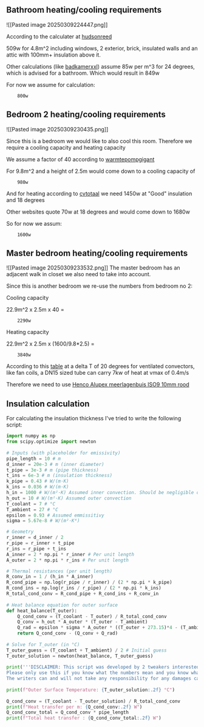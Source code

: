 ## Bathroom heating/cooling requirements

![[Pasted image 20250309224447.png]]

According to the calculater at [hudsonreed](https://nl.hudsonreed.com/hudson-reed-radiator-vermogen-calculator)

509w for 4.8m^2 including windows, 2 exterior, brick, insulated walls and an attic with 100mm+ insulation above it.

Other calculations (like [badkamerxxl](https://www.badkamerxxl.nl/verwarming/radiator-vermogen-berekenen)) assume 85w per m^3 for 24 degrees, which is advised for a bathroom. Which would result in 849w

For now we assume for calculation:

		800w

## Bedroom 2 heating/cooling requirements
![[Pasted image 20250309230435.png]]

Since this is a bedroom we would like to also cool this room. Therefore we require a cooling capacity and heating capacity

We assume a factor of 40 according to [warmtepompgigant](https://www.warmtepompgigant.nl/verwarmen-en-koelen/capaciteit-airco-berekenen/)

For 9.8m^2 and a height of 2.5m would come down to a cooling capacity of

		980w

And for heating according to [cvtotaal](https://www.cvtotaal.nl/radiatoren/berekenen) we need 1450w at "Good" insulation and 18 degrees

Other websites quote 70w at 18 degrees and would come down to 1680w

So for now we assum:

		1600w
## Master bedroom heating/cooling requirements
![[Pasted image 20250309233532.png]]
The master bedroom has an adjacent walk in closet we also need to take into account.

Since this is another bedroom we re-use the numbers from bedroom no 2:

Cooling capacity

22.9m^2 x 2.5m x 40 = 

		2290w


Heating capacity

22.9m^2 x 2.5m x (1600/9.8*2.5) = 

		3840w

According to this [table](https://gidsduurzamegebouwen.brussels/leidingen-dimensioneren-om-drukverliezen-beperken) at a delta T of 20 degrees for ventilated convectors, like fan coils, a DN15 sized tube can carry 7kw of heat at vmax of 0.4m/s

Therefore we need to use [Henco Alupex meerlagenbuis ISO9 10mm rood](https://www.warmteservice.nl/Installatiemateriaal/Leidingsystemen/Meerlagenbuis/Henco-Alupex-meerlagenbuis-ISO-10-mm-rood/p/48670225)


## Insulation calculation

For calculating the insulation thickness I've tried to write the following script:

```python
import numpy as np
from scipy.optimize import newton
 
# Inputs (with placeholder for emissivity)
pipe_length = 10 # m
d_inner = 20e-3 # m (inner diameter)
t_pipe = 3e-3 # m (pipe thickness)
t_ins = 6e-3 # m (insulation thickness)
k_pipe = 0.43 # W/(m·K)
k_ins = 0.036 # W/(m·K)
h_in = 1000 # W/(m²·K) Assumed inner convection. Should be negligible due to constant flow and water
h_out = 10 # W/(m²·K) Assumed outer convection
T_coolant = 7 # °C
T_ambient = 27 # °C
epsilon = 0.93 # Assumed emmissitivy
sigma = 5.67e-8 # W/(m²·K⁴)

# Geometry
r_inner = d_inner / 2
r_pipe = r_inner + t_pipe
r_ins = r_pipe + t_ins
A_inner = 2 * np.pi * r_inner # Per unit length
A_outer = 2 * np.pi * r_ins # Per unit length

# Thermal resistances (per unit length)
R_conv_in = 1 / (h_in * A_inner)
R_cond_pipe = np.log(r_pipe / r_inner) / (2 * np.pi * k_pipe)
R_cond_ins = np.log(r_ins / r_pipe) / (2 * np.pi * k_ins)
R_total_cond_conv = R_cond_pipe + R_cond_ins + R_conv_in
  
# Heat balance equation for outer surface
def heat_balance(T_outer):
	Q_cond_conv = (T_coolant - T_outer) / R_total_cond_conv
	Q_conv = h_out * A_outer * (T_outer - T_ambient)
	Q_rad = epsilon * sigma * A_outer * ((T_outer + 273.15)*4 - (T_ambient + 273.15)*4)
	return Q_cond_conv - (Q_conv + Q_rad)
 
# Solve for T_outer (in °C)
T_outer_guess = (T_coolant + T_ambient) / 2 # Initial guess
T_outer_solution = newton(heat_balance, T_outer_guess)
  
print('''DISCLAIMER: This script was developed by 2 tweakers interested in condensation on insulated PE-X pipes for in-house cooling.
Please only use this if you know what the numbers mean and you know what you are doing.
The writers can and will not take any responsibility for any damages caused by (mis-)use and/or assumptions made based on this''')
 
print(f"Outer Surface Temperature: {T_outer_solution:.2f} °C")
 
Q_cond_conv = (T_coolant - T_outer_solution) / R_total_cond_conv
print(f"Heat transfer per m: {Q_cond_conv:.2f} W")
Q_cond_conv_total = Q_cond_conv * pipe_length
print(f"Total heat transfer : {Q_cond_conv_total:.2f} W")


```